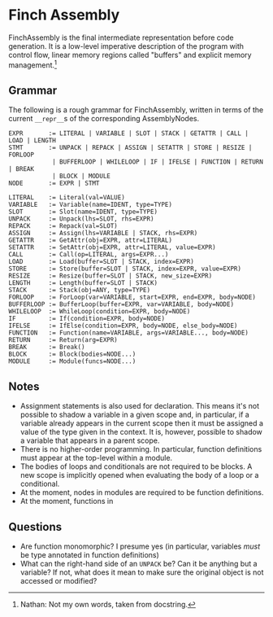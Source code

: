 # Finch Assembly

FinchAssembly is the final intermediate representation before code generation.
It is a low-level imperative description of the program with control flow, linear memory regions called "buffers" and explicit memory management.[^1]

## Grammar

The following is a rough grammar for FinchAssembly, written in terms of the current `__repr__`s of the corresponding AssemblyNodes.

```
EXPR       := LITERAL | VARIABLE | SLOT | STACK | GETATTR | CALL | LOAD | LENGTH
STMT       := UNPACK | REPACK | ASSIGN | SETATTR | STORE | RESIZE | FORLOOP
            | BUFFERLOOP | WHILELOOP | IF | IFELSE | FUNCTION | RETURN | BREAK
            | BLOCK | MODULE
NODE       := EXPR | STMT

LITERAL    := Literal(val=VALUE)
VARIABLE   := Variable(name=IDENT, type=TYPE)
SLOT       := Slot(name=IDENT, type=TYPE)
UNPACK     := Unpack(lhs=SLOT, rhs=EXPR)
REPACK     := Repack(val=SLOT)
ASSIGN     := Assign(lhs=VARIABLE | STACK, rhs=EXPR)
GETATTR    := GetAttr(obj=EXPR, attr=LITERAL)
SETATTR    := SetAttr(obj=EXPR, attr=LITERAL, value=EXPR)
CALL       := Call(op=LITERAL, args=EXPR...)
LOAD       := Load(buffer=SLOT | STACK, index=EXPR)
STORE      := Store(buffer=SLOT | STACK, index=EXPR, value=EXPR)
RESIZE     := Resize(buffer=SLOT | STACK, new_size=EXPR)
LENGTH     := Length(buffer=SLOT | STACK)
STACK      := Stack(obj=ANY, type=TYPE)
FORLOOP    := ForLoop(var=VARIABLE, start=EXPR, end=EXPR, body=NODE)
BUFFERLOOP := BufferLoop(buffer=EXPR, var=VARIABLE, body=NODE)
WHILELOOP  := WhileLoop(condition=EXPR, body=NODE)
IF         := If(condition=EXPR, body=NODE)
IFELSE     := IfElse(condition=EXPR, body=NODE, else_body=NODE)
FUNCTION   := Function(name=VARIABLE, args=VARIABLE..., body=NODE)
RETURN     := Return(arg=EXPR)
BREAK      := Break()
BLOCK      := Block(bodies=NODE...)
MODULE     := Module(funcs=NODE...)
```

## Notes

* Assignment statements is also used for declaration.
  This means it's not possible to shadow a variable in a given scope and, in particular, if a variable already appears in the current scope then it must be assigned a value of the type given in the context.
  It is, however, possible to shadow a variable that appears in a parent scope.
* There is no higher-order programming.
  In particular, function definitions must appear at the top-level within a module.
* The bodies of loops and conditionals are not required to be blocks.
  A new scope is implicitly opened when evaluating the body of a loop or a conditional.
* At the moment, nodes in modules are required to be function definitions.
* At the moment, functions in

## Questions

* Are function monomorphic? I presume yes (in particular, variables *must* be type annotated in function definitions)
* What can the right-hand side of an `UNPACK` be? Can it be anything but a variable? If not, what does it mean to make sure the original object is not accessed or modified?

[^1]: Nathan: Not my own words, taken from docstring.
